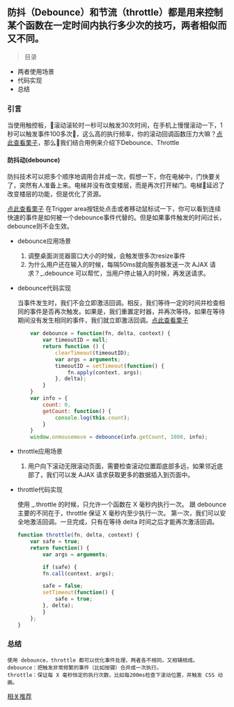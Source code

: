 ## 防抖（Debounce）和节流（throttle）都是用来控制某个函数在一定时间内执行多少次的技巧，两者相似而又不同。

>目录
* 两者使用场景
* 代码实现
* 总结

### 引言

当使用触控板，滚动滚轮时一秒可以触发30次时间，在手机上慢慢滚动一下，1秒可以触发事件100多次，这么高的执行频率，你的滚动回调函数压力大嘛？[点此查看栗子](https://codepen.io/xiejinhe/pen/PXaVoL)，那么我们结合用例来介绍下Debounce、Throttle
#### 防抖动(debounce)
防抖技术可以把多个顺序地调用合并成一次，假想一下，你在电梯中，门快要关了，突然有人准备上来。电梯并没有改变楼层，而是再次打开梯门。电梯延迟了改变楼层的功能，但是优化了资源。

[点此查看栗子](https://codepen.io/xiejinhe/pen/MZXPPE)
在Trigger area按钮处点击或者移动鼠标试一下，你可以看到连续快速的事件是如何被一个debounce事件代替的。但是如果事件触发的时间过长，debounce则不会生效。

* debounce应用场景
    1. 调整桌面浏览器窗口大小的时候，会触发很多次resize事件
    2. 为什么用户还在输入的时候，每隔50ms就向服务器发送一次 AJAX 请求？_.debounce 可以帮忙，当用户停止输入的时候，再发送请求。

* debounce代码实现
    
    当事件发生时，我们不会立即激活回调。相反，我们等待一定的时间并检查相同的事件是否再次触发。如果是，我们重置定时器，并再次等待。如果在等待期间没有发生相同的事件，我们就立即激活回调。[点此查看栗子](https://codepen.io/xiejinhe/pen/PXarJW)

    ```js
        var debounce = function(fn, delta, context) {
            var timeoutID = null;
            return function () {
                clearTimeout(timeoutID);
                var args = arguments;
                timeoutID = setTimeout(function() {
                    fn.apply(context, args);
                }, delta);
            }
        }
        var info = {
            count: 0,
            getCount: function() { 
                console.log(this.count);
            }
        }
        window.onmousemove = debounce(info.getCount, 1000, info);
    ```
* throttle应用场景
    1. 用户向下滚动无限滚动页面，需要检查滚动位置距底部多远，如果邻近底部了，我们可以发 AJAX 请求获取更多的数据插入到页面中。

* throttle代码实现

    使用 _.throttle 的时候，只允许一个函数在 X 毫秒内执行一次。
    跟 debounce 主要的不同在于，throttle 保证 X 毫秒内至少执行一次。
    第一次，我们可以安全地激活回调。一旦完成，只有在等待 delta 时间之后才能再次激活回调。

    ```js
    function throttle(fn, delta, context) {
        var safe = true;
        return function() {
            var args = arguments;

            if (safe) {
            fn.call(context, args);

            safe = false;
            setTimeout(function() {
                safe = true;
            }, delta);
            }
        };
    }
    ```
### 总结
    使用 debounce，throttle 都可以优化事件处理，两者各不相同，又相辅相成。
    debounce：把触发非常频繁的事件（比如按键）合并成一次执行。
    throttle：保证每 X 毫秒恒定的执行次数，比如每200ms检查下滚动位置，并触发 CSS 动画。

[相关推荐](http://unscriptable.com/2009/03/20/debouncing-javascript-methods/)